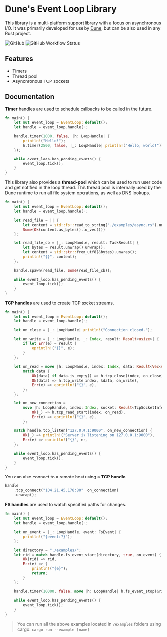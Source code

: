 # Dune's Event Loop Library

This library is a multi-platform support library with a focus on asynchronous I/O. It was primarily developed for use by [Dune](https://github.com/aalykiot/dune), but can be also used in any Rust project.

![GitHub](https://img.shields.io/github/license/aalykiot/dune-event-loop?style=flat-square)
![GitHub Workflow Status](https://img.shields.io/github/actions/workflow/status/aalykiot/dune-event-loop/ci.yml?branch=main&style=flat-square)

## Features

- Timers
- Thread pool
- Asynchronous TCP sockets

## Documentation

**Timer** handles are used to schedule callbacks to be called in the future.

```rust
fn main() {
    let mut event_loop = EventLoop::default();
    let handle = event_loop.handle();

    handle.timer(1000, false, |h: LoopHandle| {
        println!("Hello!");
        h.timer(2500, false, |_: LoopHandle| println!("Hello, world!"));
    });

    while event_loop.has_pending_events() {
        event_loop.tick();
    }
}
```

This library also provides a **thread-pool** which can be used to run user code and get notified in the loop thread. This thread pool is internally used by the Dune runtime to run all file system operations, as well as DNS lookups.

```rust
fn main() {
    let mut event_loop = EventLoop::default();
    let handle = event_loop.handle();

    let read_file = || {
        let content = std::fs::read_to_string("./examples/async.rs").unwrap();
        Some(Ok(content.as_bytes().to_vec()))
    };

    let read_file_cb = |_: LoopHandle, result: TaskResult| {
        let bytes = result.unwrap().unwrap();
        let content = std::str::from_utf8(&bytes).unwrap();
        println!("{}", content);
    };

    handle.spawn(read_file, Some(read_file_cb));

    while event_loop.has_pending_events() {
        event_loop.tick();
    }
}
```

**TCP handles** are used to create TCP socket streams.

```rust
fn main() {
    let mut event_loop = EventLoop::default();
    let handle = event_loop.handle();

    let on_close = |_: LoopHandle| println!("Connection closed.");

    let on_write = |_: LoopHandle, _: Index, result: Result<usize>| {
        if let Err(e) = result {
            eprintln!("{}", e);
        }
    };

    let on_read = move |h: LoopHandle, index: Index, data: Result<Vec<u8>>| {
        match data {
            Ok(data) if data.is_empty() => h.tcp_close(index, on_close),
            Ok(data) => h.tcp_write(index, &data, on_write),
            Err(e) => eprintln!("{}", e),
        };
    };

    let on_new_connection =
        move |h: LoopHandle, index: Index, socket: Result<TcpSocketInfo>| match socket {
            Ok(_) => h.tcp_read_start(index, on_read),
            Err(e) => eprintln!("{}", e),
        };

    match handle.tcp_listen("127.0.0.1:9000", on_new_connection) {
        Ok(_) => println!("Server is listening on 127.0.0.1:9000"),
        Err(e) => eprintln!("{}", e),
    };

    while event_loop.has_pending_events() {
        event_loop.tick();
    }
}
```

You can also connect to a remote host using a **TCP handle**.

```rust
handle
    .tcp_connect("104.21.45.178:80", on_connection)
    .unwrap();
```

**FS handles** are used to watch specified paths for changes.

```rust
fn main() {
    let mut event_loop = EventLoop::default();
    let handle = event_loop.handle();

    let on_event = |_: LoopHandle, event: FsEvent| {
        println!("{event:?}");
    };

    let directory = "./examples/";
    let rid = match handle.fs_event_start(directory, true, on_event) {
        Ok(rid) => rid,
        Err(e) => {
            println!("{e}");
            return;
        }
    };

    handle.timer(10000, false, move |h: LoopHandle| h.fs_event_stop(&rid));

    while event_loop.has_pending_events() {
        event_loop.tick();
    }
}
```

> You can run all the above examples located in `/examples` folders using cargo: `cargo run --example [name]`

